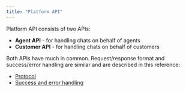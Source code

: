 ```yaml
---
title: "Platform API"
---
```


Platform API consists of two APIs:
 - **Agent API** - for handling chats on behalf of agents
 - **Customer API** - for handling chats on behalf of customers

Both APIs have much in common. Request/response format and success/error handling are similar and are described in this reference:

 - [Protocol](./protocol)
 - [Success and error handling](./success-error)
